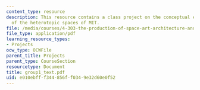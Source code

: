 ```yaml
---
content_type: resource
description: This resource contains a class project on the conceptual exploration
  of the heterotopic spaces of MIT.
file: /media/courses/4-303-the-production-of-space-art-architecture-and-urbanism-in-dialogue-fall-2006/e010ebfff344856ff0349e32d60e0f52_group1_text.pdf
file_type: application/pdf
learning_resource_types:
- Projects
ocw_type: OCWFile
parent_title: Projects
parent_type: CourseSection
resourcetype: Document
title: group1_text.pdf
uid: e010ebff-f344-856f-f034-9e32d60e0f52
---
```


